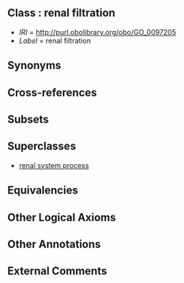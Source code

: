 
## Class : renal filtration

 * *IRI* = http://purl.obolibrary.org/obo/GO_0097205
 * *Label* = renal filtration

## Synonyms


## Cross-references


## Subsets


## Superclasses

 * [renal system process](../../GO/14/GO_0003014.md)

## Equivalencies


## Other Logical Axioms


## Other Annotations


## External Comments

